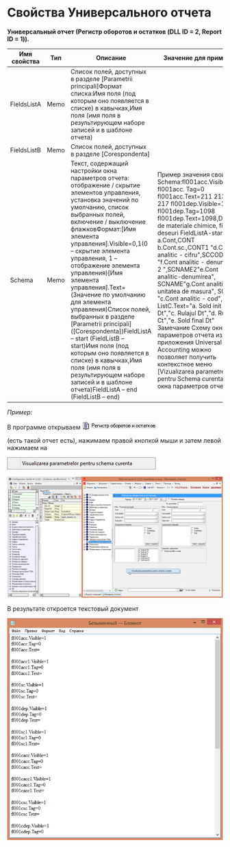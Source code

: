 # Свойства Универсального отчета

 **Универсальный отчет \(Регистр оборотов и остатков \(DLL ID = 2, Report ID = 1\)\).**

| Имя свойства | Тип | Описание | Значение для примера |
| --- | --- | --- | --- |
| FieldsListA | Memo | Список полей, доступных в разделе \[Parametrii principali\]Формат списка:Имя поля \(под которым оно появляется в списке\) в кавычках,Имя поля \(имя поля в результирующем наборе записей и в шаблоне отчета\) |  |
| FieldsListB | Memo | Список полей, доступных в разделе \[Corespondenta\] |  |
| Schema | Memo | Текст, содержащий настройки окна параметров отчета: отображение / скрытие элементов управления, установка значений по умолчанию, список выбранных полей, включение / выключение флажковФормат:\[Имя элемента управления\].Visible=0,1\(0 – скрытие элемента управления, 1 –отображение элемента управления\)\[Имя элемента управления\].Text= \(Значение по умолчанию для элемента управления\)Список полей, выбранных в разделе \[Parametrii principali\] \(\[Corespondenta\]\)FieldListA – start      \(FieldListB – start\)Имя поля \(под которым оно появляется в списке\) в кавычках,Имя поля \(имя поля в результирующем наборе записей и в шаблоне отчета\)FieldListA – end    \(FieldListB – end\)                                                                                                                                         | Пример значения свойства                                        Schema:fl001acc.Visible=1                                                                            fl001acc. Tag=0                                                                              fl001acc.Text=211 213 921 217                                                    fl001dep.Visible=1                                                                         fl001dep.Tag=1098                                                                 fl001dep.Text=1098,Depozit de materiale chimice, fire si deseuri                                                                                                  FieldListA-start                                                                                           a.Cont,CONT                                                                                          b.Cont.sc.,CONT1                                                                                                "d.Cont analitic - cifru",SCCODE                                                                        "f.Cont analitic - denumirea 2                                                         ",SCNAME2"e.Cont analitic-denumirea",                                          SCNAME"g.Cont analitic - unitatea de masura", SCUM                                           "c.Cont analitic - cod",SC                                                                         ListC.Text="a. Sold init Dt","c. Rulajul Dt","d. Rulajul Ct","e. Sold final Dt"                      Замечание                                                                                                            Схему окна параметров отчета из приложения Universal Accounting можно позволяет получить  контекстное меню \[Vizualizarea parametrelor pentru Schema curenta\] окна параметров отчета. |



 _Пример:_

 В программе открываем ![N](https://github.com/prbsoft/wiki/blob/master/src/%D0%A0%D0%B5%D0%B3%D0%B8%D1%81%D1%82%D1%80%20%D0%BE%D0%B1%D0%BE%D1%80%D0%BE%D1%82%D0%BE%D0%B2%20%D0%B8%20%D0%BE%D1%81%D1%82%D0%B0%D1%82%D0%BA%D0%BE%D0%B2.png?raw=true)

 \(есть такой отчет есть\), нажимаем правой кнопкой мыши и затем левой нажимаем на

![](../../../.gitbook/assets/2.png)

![](../../../.gitbook/assets/1.png)

 В результате откроется текстовый документ

![](../../../.gitbook/assets/3%20%281%29.png)

